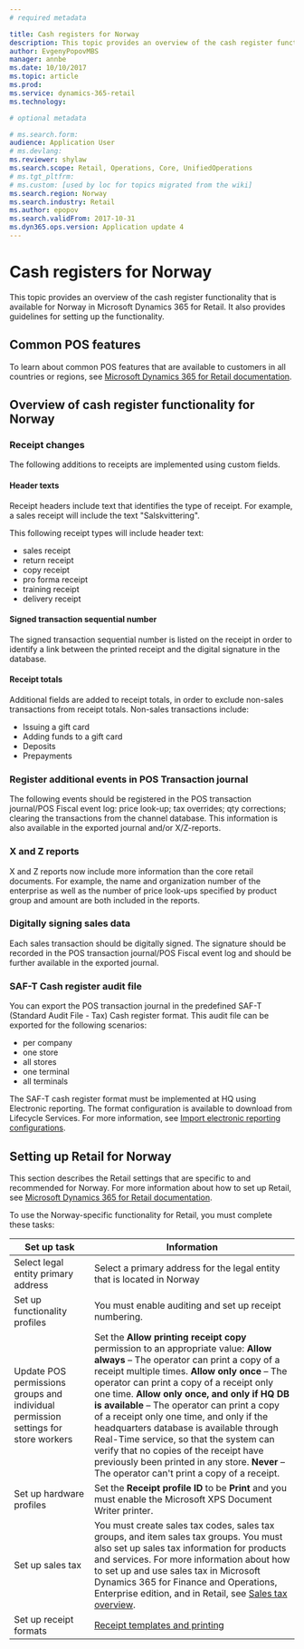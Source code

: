 ```yaml
---
# required metadata

title: Cash registers for Norway
description: This topic provides an overview of the cash register functionality that is available for Norway. 
author: EvgenyPopovMBS
manager: annbe
ms.date: 10/10/2017
ms.topic: article
ms.prod: 
ms.service: dynamics-365-retail
ms.technology: 

# optional metadata

# ms.search.form:
audience: Application User
# ms.devlang: 
ms.reviewer: shylaw
ms.search.scope: Retail, Operations, Core, UnifiedOperations
# ms.tgt_pltfrm: 
# ms.custom: [used by loc for topics migrated from the wiki]
ms.search.region: Norway
ms.search.industry: Retail
ms.author: epopov
ms.search.validFrom: 2017-10-31
ms.dyn365.ops.version: Application update 4
---
```

# Cash registers for Norway

This topic provides an overview of the cash register functionality that is available for Norway in Microsoft Dynamics 365 for Retail. It also provides guidelines for setting up the functionality.

## Common POS features

To learn about common POS features that are available to customers in all countries or regions, see [Microsoft Dynamics 365 for Retail documentation](../index.md).

## Overview of cash register functionality for Norway

### Receipt changes
The following additions to receipts are implemented using custom fields.

#### Header texts
Receipt headers include text that identifies the type of receipt. For example, a sales receipt will include the text "Salskvittering". 

This following receipt types will include header text: 
- sales receipt
- return receipt
- copy receipt
- pro forma receipt
- training receipt
- delivery receipt

#### Signed transaction sequential number
The signed transaction sequential number is listed on the receipt in order to identify a link between the printed receipt and the digital signature in the database.

#### Receipt totals
Additional fields are added to receipt totals, in order to exclude non-sales transactions from receipt totals. Non-sales transactions include:
- Issuing a gift card
- Adding funds to a gift card
- Deposits
- Prepayments

### Register additional events in POS Transaction journal
The following events should be registered in the POS transaction journal/POS Fiscal event log: price look-up; tax overrides; qty corrections; clearing the transactions from the channel database. This information is also available in the exported journal and/or X/Z-reports.

### X and Z reports
X and Z reports now include more information than the core retail documents. For example, the name and organization number of the enterprise as well as the number of price look-ups specified by product group and amount are both included in the reports.

### Digitally signing sales data
Each sales transaction should  be digitally signed. The signature should be recorded in the POS transaction journal/POS Fiscal event log and should be further available in the exported journal.

### SAF-T Cash register audit file
You can export the POS transaction journal in the predefined SAF-T (Standard Audit File - Tax) Cash register format. This audit file can be exported for the following scenarios:
- per company
- one store
- all stores
- one terminal
- all terminals

The SAF-T cash register format must be implemented at HQ using Electronic reporting. The format configuration is available to download from Lifecycle Services. For more information, see [Import electronic reporting configurations](../../dev-itpro/analytics/electronic-reporting-import-ger-configurations.md).

## Setting up Retail for Norway

This section describes the Retail settings that are specific to and recommended for Norway. For more information about how to set up Retail, see [Microsoft Dynamics 365 for Retail documentation](../index.md).

To use the Norway-specific functionality for Retail, you must complete these tasks:

|Set up task                                 | Information                                                                     |
|--------------------------------------------|---------------------------------------------------------------------------------|
|Select legal entity primary address         |Select a primary address for the legal entity that is located in Norway          |
|Set up functionality profiles               |You must enable auditing and set up receipt numbering.                           |
|Update POS permissions groups and individual permission settings for store workers                |Set the **Allow printing receipt copy** permission to an appropriate value: **Allow always** – The operator can print a copy of a receipt multiple times. **Allow only once** – The operator can print a copy of a receipt only one time. **Allow only once, and only if HQ DB is available** – The operator can print a copy of a receipt only one time, and only if the headquarters database is available through Real-Time service, so that the system can verify that no copies of the receipt have previously been printed in any store. **Never** – The operator can't print a copy of a receipt.            |
|Set up hardware profiles                    | Set the **Receipt profile ID** to be **Print** and you must enable the Microsoft XPS Document Writer printer.            |
|Set up sales tax            |You must create sales tax codes, sales tax groups, and item sales tax groups. You must also set up sales tax information for products and services. For more information about how to set up and use sales tax in Microsoft Dynamics 365 for Finance and Operations, Enterprise edition, and in Retail, see [Sales tax overview](../../financials/general-ledger/indirect-taxes-overview.md).           |
|Set up receipt formats            | [Receipt templates and printing](../receipt-templates-printing.md)           |



